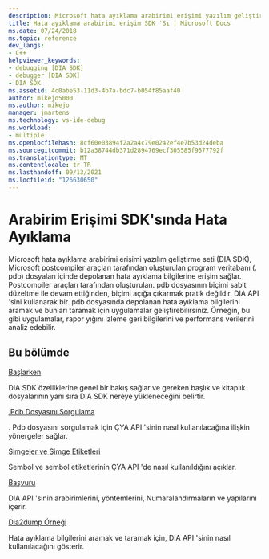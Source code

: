 ```yaml
---
description: Microsoft hata ayıklama arabirimi erişimi yazılım geliştirme seti (DIA SDK), Microsoft postcompiler araçları tarafından oluşturulan program veritabanı (. pdb) dosyaları içinde depolanan hata ayıklama bilgilerine erişim sağlar.
title: Hata ayıklama arabirimi erişim SDK 'Sı | Microsoft Docs
ms.date: 07/24/2018
ms.topic: reference
dev_langs:
- C++
helpviewer_keywords:
- debugging [DIA SDK]
- debugger [DIA SDK]
- DIA SDK
ms.assetid: 4c0abe53-11d3-4b7a-bdc7-b054f85aaf40
author: mikejo5000
ms.author: mikejo
manager: jmartens
ms.technology: vs-ide-debug
ms.workload:
- multiple
ms.openlocfilehash: 8cf60e03894f2a2a4c79e0242ef4e7b53d24deba
ms.sourcegitcommit: b12a38744db371d2894769ecf305585f9577792f
ms.translationtype: MT
ms.contentlocale: tr-TR
ms.lasthandoff: 09/13/2021
ms.locfileid: "126630650"
---
```

# <a name="debug-interface-access-sdk"></a>Arabirim Erişimi SDK'sında Hata Ayıklama

Microsoft hata ayıklama arabirimi erişimi yazılım geliştirme seti (DIA SDK), Microsoft postcompiler araçları tarafından oluşturulan program veritabanı (. pdb) dosyaları içinde depolanan hata ayıklama bilgilerine erişim sağlar. Postcompiler araçları tarafından oluşturulan. pdb dosyasının biçimi sabit düzeltme ile devam ettiğinden, biçimi açığa çıkarmak pratik değildir. DIA API 'sini kullanarak bir. pdb dosyasında depolanan hata ayıklama bilgilerini aramak ve bunları taramak için uygulamalar geliştirebilirsiniz. Örneğin, bu gibi uygulamalar, rapor yığını izleme geri bilgilerini ve performans verilerini analiz edebilir.

## <a name="in-this-section"></a>Bu bölümde

[Başlarken](../../debugger/debug-interface-access/getting-started-debug-interface-access-sdk.md)

DIA SDK özelliklerine genel bir bakış sağlar ve gereken başlık ve kitaplık dosyalarının yanı sıra DIA SDK nereye yükleneceğini belirtir.

[.Pdb Dosyasını Sorgulama](../../debugger/debug-interface-access/querying-the-dot-pdb-file.md)

. Pdb dosyasını sorgulamak için ÇYA API 'sinin nasıl kullanılacağına ilişkin yönergeler sağlar.

[Simgeler ve Simge Etiketleri](../../debugger/debug-interface-access/symbols-and-symbol-tags.md)

Sembol ve sembol etiketlerinin ÇYA API 'de nasıl kullanıldığını açıklar.

[Başvuru](../../debugger/debug-interface-access/debug-interface-access-sdk-reference.md)

DIA API 'sinin arabirimlerini, yöntemlerini, Numaralandırmaların ve yapılarını içerir.

[Dia2dump Örneği](../../debugger/debug-interface-access/dia2dump-sample.md)

Hata ayıklama bilgilerini aramak ve taramak için, DIA API 'sinin nasıl kullanılacağını gösterir.
